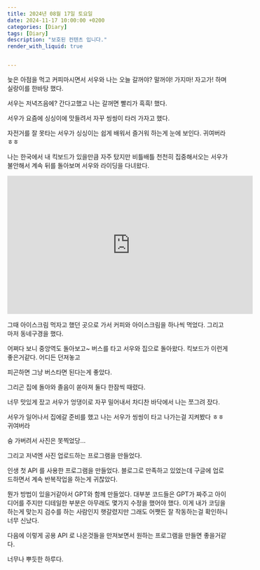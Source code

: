 ```yaml
---
title: 2024년 08월 17일 토요일
date: 2024-11-17 10:00:00 +0200
categories: [Diary]
tags: [Diary]
description: "보호된 컨텐츠 입니다."
render_with_liquid: true


---
```


늦은 아점을 먹고 커피마시면서 서우와 나는 오늘 갈꺼야? 말꺼야! 가지마! 자고가! 하며 실랑이를 한바탕 했다.

서우는 저녁즈음에? 간다고했고 나는 갈꺼면 빨리가 흑흑! 했다.

서우가 요즘에 싱싱이에 맛들려서 자꾸 씽씽이 타러 가자고 했다. 

자전거를 잘 못타는 서우가 싱싱이는 쉽게 배워서 즐거워 하는게 눈에 보인다. 귀여버라 ㅎㅎ

나는 한국에서 내 킥보드가 있을만큼 자주 탔지만 비틀배틀 천천히 집중해서오는 서우가 불안해서 계속 뒤를 돌아보며 서우와 라이딩을 다녀왔다.

<iframe width="560" height="315" src="https://www.youtube.com/embed/M6ezbtCpw7Y" frameborder="0" allow="accelerometer; autoplay; clipboard-write; encrypted-media; gyroscope; picture-in-picture" allowfullscreen></iframe>

그때 아이스크림 먹자고 했던 곳으로 가서 커피와 아이스크림을 하나씩 먹었다. 그리고 마저 동네구경을 했다.

어쩌다 보니 중앙역도 돌아보고~ 버스를 타고 서우와 집으로 돌아왔다. 킥보드가 이런게 좋은거같다. 어디든 던져놓고 

피곤하면 그냥 버스타면 된다는게 좋았다.



그리곤 집에 돌아와 졸음이 쏟아져 둘다 한잠씩 때렸다. 

너무 맛있게 잤고 서우가 엉댕이로 자꾸 밀어내서 차디찬 바닥에서 나는 쪼그려 잤다.



서우가 일어나서 집에갈 준비를 했고 나는 서우가 씽씽이 타고 나가는걸 지켜봤다 ㅎㅎ 귀여버라 

슝 가버려서 사진은 못찍었당...



그리고 저녁엔 사진 업로드하는 프로그램을 만들었다.

인생 첫 API 를 사용한 프로그램을 만들었다. 블로그로 만족하고 있었는데 구글에 업로드하면서 계속 반복작업을 하는게 귀찮았다.

뭔가 방법이 있을거같아서 GPT와 함께 만들었다.  대부분 코드들은 GPT가 짜주고 아이디어를 주지만 디테일한 부분은 아무래도 몇가지 수정을 했어야 했다. 이게 내가 코딩을 하는게 맞는지 검수를 하는 사람인지 햇갈렸지만 그래도 어쨋든 잘 작동하는걸 확인하니 너무 신났다.



다음에 이렇게 공용 API 로 나온것들을 만져보면서 원하는 프로그램을 만들면 좋을거같다.

너무나 뿌듯한 하루다.

